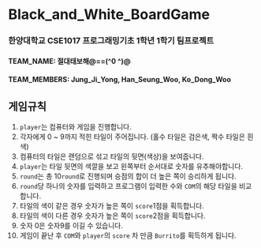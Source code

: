 # Black_and_White_BoardGame
### 한양대학교 CSE1017 프로그래밍기초 1학년 1학기 팀프로젝트
#### TEAM_NAME: 절대태보해@==(^0 ^)@
#### TEAM_MEMBERS: Jung_Ji_Yong, Han_Seung_Woo, Ko_Dong_Woo
#### 
## 게임규칙

1. `player`는 컴퓨터와 게임을 진행합니다.
2. 각자에게 0 ~ 9까지 적힌 타일이 주어집니다. (홀수 타일은 검은색, 짝수 타일은 흰색)
3. 컴퓨터의 타일은 랜덤으로 섞고 타일의 뒷면(색상)을 보여줍니다. 
4. `player`는 타일 뒷면의 색깔을 보고 왼쪽부터 순서대로 숫자를 유추해야합니다. 
5. `round`는 총 10`round`로 진행되며 승점의 합이 더 높은 쪽이 승리하게 됩니다.
6. `round`당 하나의 숫자를 입력하고 프로그램이 입력한 수와 `COM`의 해당 타일을 비교합니다.
7. 타일의 색이 같은 경우 숫자가 높은 쪽이 `score`1점을 획득합니다.
8. 타일의 색이 다른 경우 숫자가 높은 쪽이 `score`2점을 획득합니다.
9. 숫자 0은 숫자9를 이길 수 있습니다.
10. 게임이 끝난 후 `COM`와 `player`의 `score` 차 만큼 `Burrito`를 획득하게 됩니다.
